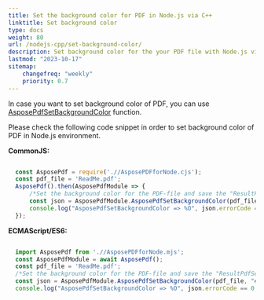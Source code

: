 ```yaml
---
title: Set the background color for PDF in Node.js via C++
linktitle: Set background color 
type: docs
weight: 80
url: /nodejs-cpp/set-background-color/
description: Set background color for the your PDF file with Node.js via C++. 
lastmod: "2023-10-17"
sitemap:
    changefreq: "weekly"
    priority: 0.7
---
```


In case you want to set background color of PDF, you can use [AsposePdfSetBackgroundColor](https://reference.aspose.com/pdf/nodejs-cpp/organize/asposepdfsetbackgroundcolor/) function. 

Please check the following code snippet in order to set background color of PDF in Node.js environment.

**CommonJS:**

```cjs

  const AsposePdf = require('.//AsposePDFforNode.cjs');
  const pdf_file = 'ReadMe.pdf';
  AsposePdf().then(AsposePdfModule => {
      /*Set the background color for the PDF-file and save the "ResultPdfSetBackgroundColor.pdf"*/
      const json = AsposePdfModule.AsposePdfSetBackgroundColor(pdf_file, "#426bf4", "ResultPdfSetBackgroundColor.pdf");
      console.log("AsposePdfSetBackgroundColor => %O", json.errorCode == 0 ? json.fileNameResult : json.errorText);
  });
```

**ECMAScript/ES6:**

```mjs

  import AsposePdf from './/AsposePDFforNode.mjs';
  const AsposePdfModule = await AsposePdf();
  const pdf_file = 'ReadMe.pdf';
  /*Set the background color for the PDF-file and save the "ResultPdfSetBackgroundColor.pdf"*/
  const json = AsposePdfModule.AsposePdfSetBackgroundColor(pdf_file, "#426bf4", "ResultPdfSetBackgroundColor.pdf");
  console.log("AsposePdfSetBackgroundColor => %O", json.errorCode == 0 ? json.fileNameResult : json.errorText);
```